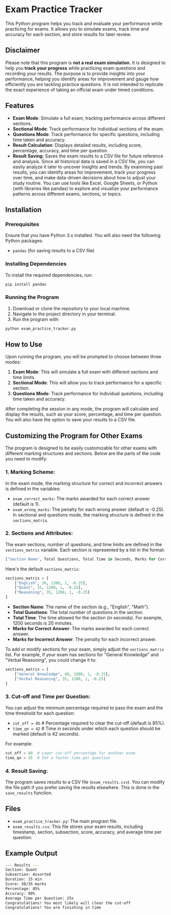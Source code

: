 # Exam Practice Tracker

This Python program helps you track and evaluate your performance while practicing for exams. It allows you to simulate exams, track time and accuracy for each section, and store results for later review.

## Disclaimer

Please note that this program is **not a real exam simulation**. It is designed to help you **track your progress** while practicing exam questions and recording your results. The purpose is to provide insights into your performance, helping you identify areas for improvement and gauge how efficiently you are tackling practice questions. It is not intended to replicate the exact experience of taking an official exam under timed conditions.

## Features

- **Exam Mode**: Simulate a full exam, tracking performance across different sections.
- **Sectional Mode**: Track performance for individual sections of the exam.
- **Questions Mode**: Track performance for specific questions, including time taken and accuracy.
- **Result Calculation**: Displays detailed results, including score, percentage, accuracy, and time per question.
- **Result Saving**: Saves the exam results to a CSV file for future reference and analysis.
Since all historical data is saved in a CSV file, you can easily analyze it later to uncover insights and trends. By examining past results, you can identify areas for improvement, track your progress over time, and make data-driven decisions about how to adjust your study routine. You can use tools like Excel, Google Sheets, or Python (with libraries like pandas) to explore and visualize your performance patterns across different exams, sections, or topics.

## Installation

### Prerequisites

Ensure that you have Python 3.x installed. You will also need the following Python packages:
- `pandas` (for saving results to a CSV file)

### Installing Dependencies

To install the required dependencies, run:

```bash
pip install pandas
```

### Running the Program

1. Download or clone the repository to your local machine.
2. Navigate to the project directory in your terminal.
3. Run the program with:

```bash
python exam_practice_tracker.py
```

## How to Use

Upon running the program, you will be prompted to choose between three modes:
1. **Exam Mode**: This will simulate a full exam with different sections and time limits.
2. **Sectional Mode**: This will allow you to track performance for a specific section.
3. **Questions Mode**: Track performance for individual questions, including time taken and accuracy.

After completing the session in any mode, the program will calculate and display the results, such as your score, percentage, and time per question. You will also have the option to save your results to a CSV file.

## Customizing the Program for Other Exams

The program is designed to be easily customizable for other exams with different marking structures and sections. Below are the parts of the code you need to modify:

### 1. **Marking Scheme**:
   In the exam mode, the marking structure for correct and incorrect answers is defined in the variables:
   - `exam_correct_marks`: The marks awarded for each correct answer (default is 1).
   - `exam_wrong_marks`: The penalty for each wrong answer (default is -0.25).
  In sectional and questions mode, the marking structure is defined in the `sections_matrix`.

### 2. **Sections and Attributes**:
   The exam sections, number of questions, and time limits are defined in the `sections_matrix` variable. Each section is represented by a list in the format:

   ```python
   ["Section Name", Total Questions, Total Time in Seconds, Marks for Correct Answer, Marks for Incorrect Answer]
   ```

   Here's the default `sections_matrix`:
   ```python
   sections_matrix = [
       ["English", 30, 1200, 1, -0.25],
       ["Quant", 35, 1200, 1, -0.25],
       ["Reasoning", 35, 1200, 1, -0.25]
   ]
   ```

   - **Section Name**: The name of the section (e.g., "English", "Math").
   - **Total Questions**: The total number of questions in the section.
   - **Total Time**: The time allowed for the section (in seconds). For example, 1200 seconds is 20 minutes.
   - **Marks for Correct Answer**: The marks awarded for each correct answer.
   - **Marks for Incorrect Answer**: The penalty for each incorrect answer.

   To add or modify sections for your exam, simply adjust the `sections_matrix` list. For example, if your exam has sections for "General Knowledge" and "Verbal Reasoning", you could change it to:

   ```python
   sections_matrix = [
       ["General Knowledge", 40, 1800, 1, -0.25],
       ["Verbal Reasoning", 35, 1200, 1, -0.25]
   ]
   ```

### 3. **Cut-off and Time per Question**:
   You can adjust the minimum percentage required to pass the exam and the time threshold for each question:
   - `cut_off = 85`  # Percentage required to clear the cut-off (default is 85%).
   - `time_qn = 42`  # Time in seconds under which each question should be marked (default is 42 seconds).

   For example:
   ```python
   cut_off = 80  # Lower cut-off percentage for another exam
   time_qn = 35  # Set a faster time per question
   ```

### 4. **Result Saving**:
   The program saves results to a CSV file (`exam_results.csv`). You can modify the file path if you prefer saving the results elsewhere. This is done in the `save_results` function.

## Files
- `exam_practice_tracker.py`: The main program file.
- `exam_results.csv`: This file stores your exam results, including timestamp, section, subsection, score, accuracy, and average time per question.

## Example Output

```bash
--- Results ---
Section: Quant
Subsection: Assorted
Duration: 15 min
Score: 30/35 marks
Percentage: 85%
Accuracy: 90%
Average Time per Question: 25s
Congratulations! You most likely will clear the cut-off
Congratulations! You are finishing in time
```
